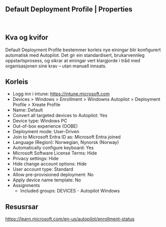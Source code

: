 ## Default Deployment Profile | Properties
&nbsp;
## Kva og kvifor
Default Deployment Profile bestemmer korleis nye einingar blir konfigurert automatisk med Autopilot. Det gir ein standardisert, brukarvennleg oppstartsprosess, og sikrar at einingar vert klargjorde i tråd med organisasjonen sine krav – utan manuell innsats.

## Korleis
* Logg inn i intune: https://intune.microsoft.com
* Devices > Windows > Enrollment > Windowns Autopilot > Deployment Profile > Xreate Profile
* Name: Default
* Convert all targeted devices to Autopilot: Yes
* Device type: Windows PC
* Out-of-box experience (OOBE)
* Deployment mode: User-Driven
* Join to Microsoft Entra ID as: Microsoft Entra joined
* Language (Region): Norwegian, Nynorsk (Norway)
* Automatically configure keyboard: Yes
* Microsoft Software License Terms: Hide
* Privacy settings: Hide
* Hide change account options: Hide
* User account type: Standard
* Allow pre-provisioned deployment: No
* Apply device name template: No
* Assignments
    * Included groups: DEVICES - Autopilot Windows

## Resusrsar
https://learn.microsoft.com/en-us/autopilot/enrollment-status
